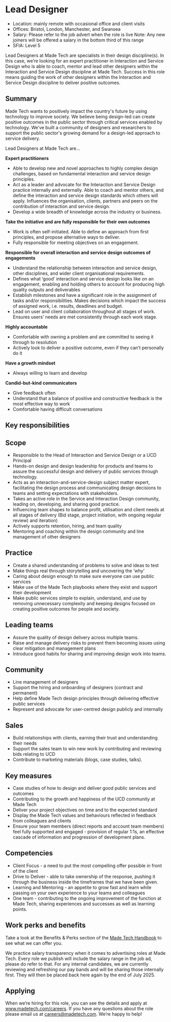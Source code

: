 # Lead Designer

- Location: mainly remote with occasional office and client visits
- Offices: Bristol, London, Manchester, and Swansea
- Salary: Please refer to the job advert when the role is live
Note: Any new joiners will be offered a salary in the bottom third of this range
- SFIA: Level 5

Lead Designers at Made Tech are specialists in their design discipline(s). In this case, we’re looking for an expert practitioner in Interaction and Service Design who is able to coach, mentor and lead other designers within the Interaction and Service Design discipline at Made Tech. Success in this role means guiding the work of other designers within the Interaction and Service Design discipline to deliver positive outcomes. 

## Summary

Made Tech wants to positively impact the country's future by using technology to improve society. We believe being design-led can create positive outcomes in the public sector through critical services enabled by technology. We’ve built a community of designers and researchers to support the public sector's growing demand for a design-led approach to service delivery.

Lead Designers at Made Tech are…

**Expert practitioners** 
* Able to develop new and novel approaches to highly complex design challenges, based on fundamental interaction and service design principles. 
* Act as a leader and advocate for the Interaction and Service Design practice internally and externally. Able to coach and mentor others, and define the interaction and service design standards which others will apply. Influences the organisation, clients, partners and peers on the contribution of interaction and service design. 
* Develop a wide breadth of knowledge across the industry or business. 

**Take the initiative and are fully responsible for their own outcomes**
* Work is often self-initiated. Able to define an approach from first principles, and propose alternative ways to deliver.
* Fully responsible for meeting objectives on an engagement. 

**Responsible for overall interaction and service design outcomes of engagements**
* Understand the relationship between interaction and service design, other disciplines, and wider client organisational requirements. 
* Defines what ‘good’ interaction and service design looks like on an engagement, enabling and holding others to account for producing high quality outputs and deliverables
* Establish milestones and have a significant role in the assignment of tasks and/or responsibilities. Makes decisions which impact the success of assigned work, i.e. results, deadlines and budget. 
* Lead on user and client collaboration throughout all stages of work. Ensures users’ needs are met consistently through each work stage.

**Highly accountable**
* Comfortable with owning a problem and are committed to seeing it through to resolution
* Actively look to deliver a positive outcome, even if they can’t personally do it

**Have a growth mindset**
* Always willing to learn and develop

**Candid-but-kind communicators**
* Give feedback often
* Understand that a balance of positive and constructive feedback is the most effective way to work
* Comfortable having difficult conversations


## Key responsibilities

## Scope

* Responsible to the Head of Interaction and Service Design or a UCD Principal 
* Hands-on design and design leadership for products and teams to assure the successful design and delivery of public services through technology.
* Acts as an interaction-and-service-design subject matter expert, facilitating the design process and communicating design decisions to teams and setting expectations with stakeholders.
* Takes an active role in the Service and Interaction Design community, leading on, developing, and sharing good practice.
* Influencing team shapes to balance profit, utilisation and client needs at all stages of delivery (Bid stage, project initiation, with ongoing regular review) and iteration)
* Actively supports retention, hiring, and team quality
* Mentoring and coaching within the design community and line management of other designers

## Practice

* Create a shared understanding of problems to solve and ideas to test
* Make things real through storytelling and uncovering the ‘why’
* Caring about design enough to make sure everyone can use public services
* Make use of the Made Tech playbooks where they exist and support their development
* Make public services simple to explain, understand, and use by removing unnecessary complexity and keeping designs focused on creating positive outcomes for people and society.

## Leading teams

* Assure the quality of design delivery across multiple teams.
* Raise and manage delivery risks to prevent them becoming issues using clear mitigation and management plans
* Introduce good habits for sharing and improving design work into teams.

## Community

* Line management of designers
* Support the hiring and onboarding of designers (contract and permanent)
* Help define Made Tech design principles through delivering effective public services
* Represent and advocate for user-centred design publicly and internally

## Sales

* Build relationships with clients, earning their trust and understanding their needs
* Support the sales team to win new work by contributing and reviewing bids relating to UCD
* Contribute to marketing materials (blogs, case studies, talks). 

## Key measures

* Case studies of how to design and deliver good public services and outcomes
* Contributing to the growth and happiness of the UCD community at Made Tech
* Deliver your project objectives on time and to the expected standard
* Display the Made Tech values and behaviours reflected in feedback from colleagues and clients
* Ensure your team members (direct reports and account team members) feel fully supported and engaged - provision of regular 1:1s, an effective cascade of information and progression of development plans.

## Competencies

* Client Focus - a need to put the most compelling offer possible in front of the client
* Drive to Deliver - able to take ownership of the response, pushing it through the business inside the timeframes that we have been given.
* Learning and Mentoring - an appetite to grow fast and learn while passing on your own experience to your teams and colleagues
* One team - contributing to the ongoing improvement of the function at Made Tech, sharing experiences and successes as well as learning points. 

## Work perks and benefits

Take a look at the Benefits & Perks section of the [Made Tech Handbook](https://github.com/madetech/handbook) to see what we can offer you. 

We practice salary transparency when it comes to advertising roles at Made Tech. Every role we publish will include the salary range in the job ad, please do refer to that.
For any internal candidates, we are currently reviewing and refreshing our pay bands and will be sharing those internally first. They will then be placed back here again by the end of July 2025.

## Applying

When we’re hiring for this role, you can see the details and apply at www.madetech.com/careers. If you have any questions about the role please email us at [careers@madetech.com](mailto:careers@madetech.com). We’re happy to help!
